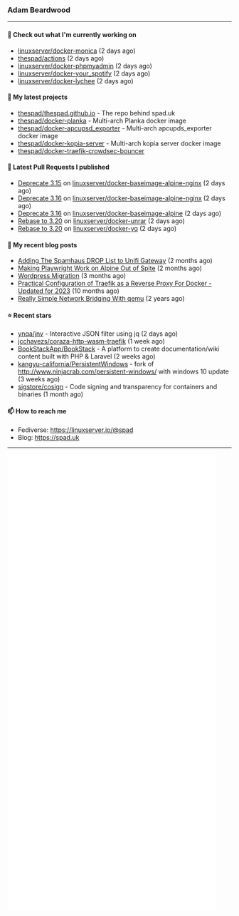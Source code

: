 ### Adam Beardwood
---
#### 👷 Check out what I'm currently working on

- [linuxserver/docker-monica](https://github.com/linuxserver/docker-monica) (2 days ago)
- [thespad/actions](https://github.com/thespad/actions) (2 days ago)
- [linuxserver/docker-phpmyadmin](https://github.com/linuxserver/docker-phpmyadmin) (2 days ago)
- [linuxserver/docker-your_spotify](https://github.com/linuxserver/docker-your_spotify) (2 days ago)
- [linuxserver/docker-lychee](https://github.com/linuxserver/docker-lychee) (2 days ago)

#### 🌱 My latest projects

- [thespad/thespad.github.io](https://github.com/thespad/thespad.github.io) - The repo behind spad.uk
- [thespad/docker-planka](https://github.com/thespad/docker-planka) - Multi-arch Planka docker image
- [thespad/docker-apcupsd_exporter](https://github.com/thespad/docker-apcupsd_exporter) - Multi-arch apcupds_exporter docker image
- [thespad/docker-kopia-server](https://github.com/thespad/docker-kopia-server) - Multi-arch kopia server docker image 
- [thespad/docker-traefik-crowdsec-bouncer](https://github.com/thespad/docker-traefik-crowdsec-bouncer)

#### 🔨 Latest Pull Requests I published

- [Deprecate 3.15](https://github.com/linuxserver/docker-baseimage-alpine-nginx/pull/169) on [linuxserver/docker-baseimage-alpine-nginx](https://github.com/linuxserver/docker-baseimage-alpine-nginx) (2 days ago)
- [Deprecate 3.16](https://github.com/linuxserver/docker-baseimage-alpine-nginx/pull/168) on [linuxserver/docker-baseimage-alpine-nginx](https://github.com/linuxserver/docker-baseimage-alpine-nginx) (2 days ago)
- [Deprecate 3.16](https://github.com/linuxserver/docker-baseimage-alpine/pull/240) on [linuxserver/docker-baseimage-alpine](https://github.com/linuxserver/docker-baseimage-alpine) (2 days ago)
- [Rebase to 3.20](https://github.com/linuxserver/docker-unrar/pull/9) on [linuxserver/docker-unrar](https://github.com/linuxserver/docker-unrar) (2 days ago)
- [Rebase to 3.20](https://github.com/linuxserver/docker-yq/pull/9) on [linuxserver/docker-yq](https://github.com/linuxserver/docker-yq) (2 days ago)

#### 📜 My recent blog posts

- [Adding The Spamhaus DROP List to Unifi Gateway](https://www.spad.uk/posts/adding-spamhaus-drop-list-to-unifi-gateway/) (2 months ago)
- [Making Playwright Work on Alpine Out of Spite](https://www.spad.uk/posts/making-playwright-work-on-alpine-out-of-spite/) (2 months ago)
- [Wordpress Migration](https://www.spad.uk/posts/wordpress-migration/) (3 months ago)
- [Practical Configuration of Traefik as a Reverse Proxy For Docker - Updated for 2023](https://www.spad.uk/posts/practical-configuration-of-traefik-as-a-reverse-proxy-for-docker-updated-for-2023/) (10 months ago)
- [Really Simple Network Bridging With qemu](https://www.spad.uk/posts/really-simple-network-bridging-with-qemu/) (2 years ago)

#### ⭐ Recent stars

- [ynqa/jnv](https://github.com/ynqa/jnv) - Interactive JSON filter using jq (2 days ago)
- [jcchavezs/coraza-http-wasm-traefik](https://github.com/jcchavezs/coraza-http-wasm-traefik) (1 week ago)
- [BookStackApp/BookStack](https://github.com/BookStackApp/BookStack) - A platform to create documentation/wiki content built with PHP &amp; Laravel (2 weeks ago)
- [kangyu-california/PersistentWindows](https://github.com/kangyu-california/PersistentWindows) - fork of http://www.ninjacrab.com/persistent-windows/ with windows 10 update (3 weeks ago)
- [sigstore/cosign](https://github.com/sigstore/cosign) - Code signing and transparency for containers and binaries (1 month ago)

#### 📫 How to reach me
- Fediverse: https://linuxserver.io/@spad
- Blog: https://spad.uk
---
<img src="https://raw.githubusercontent.com/thespad/thespad/main/github-metrics.svg">
